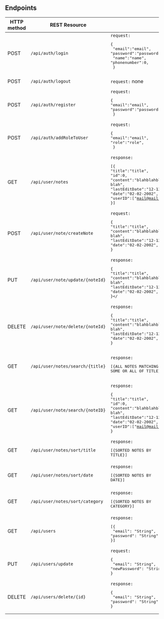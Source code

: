  ## Endpoints

| HTTP method | REST Resource                     |                                                                                                                                                                                                                                                             | Comment                                                                                |
| ----------- | --------------------------------- | ----------------------------------------------------------------------------------------------------------------------------------------------------------------------------------------------------------------------------------------------------------- | -------------------------------------------------------------------------------------- |
| POST        | `/api/auth/login`                 | `request:` <br><pre lang="json">{&#13; "email":"email",&#13; "password":"password",&#13; "name":"name",&#13;"phonenumber":0,&#13; }</pre>                                                                                                                   | Login(Token in response) (user access)                                                 |
| POST        | `/api/auth/logout`                | `request:` none                                                                                                                                                                                                                                             | Logout  (user access)                                                                  |
| POST        | `/api/auth/register`              | `request:` <br><pre lang="json">{&#13;"email":"email",&#13; "password":"password",&#13; }</pre>                                                                                                                                                             | Register new user (user access)                                                        |
| POST        | `/api/auth/addRoleToUser`         | `request:` <br><pre lang="json">{&#13;"email":"email",&#13;"role":"role",&#13; }</pre>                                                                                                                                                                      | Add a role to a user                                                                   |
| GET         | `/api/user/notes`                 | `response:` <br><pre lang="json">[{&#13;"title":"title",&#13;"id":0,&#13;"content":"blahblahblah blah",&#13;"lastEditDate":"12-12-2012",&#13;"date":"02-02-2002",&#13;"userID":["mail@mail.com"],&#13;}]</pre>                                              | Get all notes belonging to the user that belongs to authentication token (user access) |
| POST        | `/api/user/note/createNote`      | `request:` <br><pre lang="json">{&#13;"title":"title",&#13;"content":"blahblahblah blah",&#13;"lastEditDate":"12-12-2012",&#13;"date":"02-02-2002",&#13;}</pre>                                                                                             | Create a new note and adds current logged in user as userID (user access)              |
| PUT         | `/api/user/note/update/{noteId}` | `response:` <br><pre lang="json">{&#13;"title":"title",&#13;"content":"blahblahblah blah",&#13;"lastEditDate":"12-12-2012",&#13;"date":"02-02-2002",&#13;}</ |can only update title and content!|
| DELETE         | `/api/user/note/delete/{noteId}` | `response:` <br><pre lang="json">{&#13;"title":"title",&#13;"content":"blahblahblah blah",&#13;"lastEditDate":"12-12-2012",&#13;"date":"02-02-2002",&#13;}</pre>                                                                                             | delete note belonging to logged in user (user access)                                    
| GET | `/api/user/notes/search/{title}` | `response:` <br><pre lang="json">[{ALL NOTES MATCHING SOME OR ALL OF TITLE}]</pre> | Retrieve all notes matching some or all of title |
| GET         | `/api/user/note/search/{noteID}`                  | `response:` <br><pre lang="json">{&#13;"title":"title",&#13;"id":0,&#13;"content":"blahblahblah blah",&#13;"lastEditDate":"12-12-2012",&#13;"date":"02-02-2002",&#13;"userID":["mail@mail.com"],&#13;}</pre>                                                | Get *a* note belonging to the user that belongs to authentication token (user access)  |x$x 
| GET         | `/api/user/notes/sort/title`       | `response:` <br><pre lang="json">[{SORTED NOTES BY TITLE}]</pre>                                                                                                                                                                                            | sort by title alphabeticly                                                             |
| GET         | `/api/user/notes/sort/date`        | `response:` <br><pre lang="json">[{SORTED NOTES BY DATE}]</pre>                                                                                                                                                                                             | Retreive sorted notes by date (user access)                                            |
| GET         | `/api/user/notes/sort/category`    | `response:` <br><pre lang="json">[{SORTED NOTES BY CATEGORY}]</pre>                                                                                                                                                                                         | Retreive sorted notes by category (user access)                                        |
| GET         | `/api/users`                      | `response:` <br><pre lang="json">[{&#13; "email": "String",&#13; "password": "String",&#13;}]</pre>                               | Retrive all users (admin access)                                                       |
| PUT         | `/api/users/update`               | `request:` <br><pre lang="json">{&#13;  "email": "String",&#13;  "newPassword": "String"&#13;}</pre>                                                                                                                                                        | update a user  (admin access)                                                          |
| DELETE         | `/api/users/delete/{id}`          | `response:` <br><pre lang="json">{&#13; "email": "String",&#13; "password": "String",&#13;}</pre>                                            |


